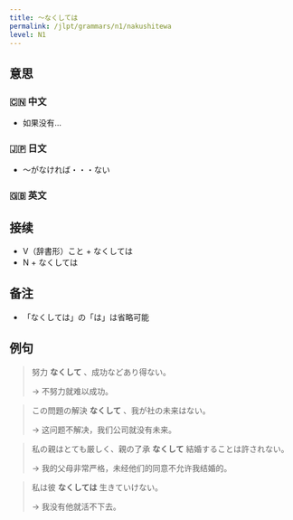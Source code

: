 ```yaml
---
title: 〜なくしては
permalink: /jlpt/grammars/n1/nakushitewa
level: N1
---
```


## 意思

### 🇨🇳 中文

- 如果没有...

### 🇯🇵 日文

- 〜がなければ・・・ない

### 🇬🇧 英文


## 接续

- V（辞書形）こと + なくしては
- N + なくしては

## 备注

- 「なくしては」の「は」は省略可能

## 例句

> 努力 **なくして** 、成功などあり得ない。
>
> → 不努力就难以成功。

> この問題の解決 **なくして** 、我が社の未来はない。
>
> → 这问题不解决，我们公司就没有未来。

> 私の親はとても厳しく、親の了承 **なくして** 結婚することは許されない。
>
> → 我的父母非常严格，未经他们的同意不允许我结婚的。

> 私は彼 **なくしては** 生きていけない。
>
> → 我没有他就活不下去。

